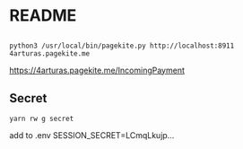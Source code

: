 # README

##
```terminal
python3 /usr/local/bin/pagekite.py http://localhost:8911 4arturas.pagekite.me
```
https://4arturas.pagekite.me/IncomingPayment


## Secret
````
yarn rw g secret
````
add to .env
SESSION_SECRET=LCmqLkujp...
